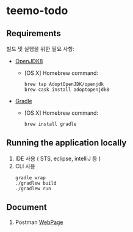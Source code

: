 
# teemo-todo

## Requirements

빌드 및 실행을 위한 필요 사항:

- [OpenJDK8](https://openjdk.java.net/)
	- [OS X] Homebrew command: 
		```shell
		brew tap AdoptOpenJDK/openjdk
		brew cask install adoptopenjdk8
		```

- [Gradle](https://gradle.org/install/)
	- [OS X] Homebrew command: 
		```shell
		brew install gradle
		```
	
## Running the application locally

1. IDE 사용 ( STS, eclipse, intelliJ 등 )
2. CLI 사용 
	```shell
	gradle wrap
	./gradlew build
	./gradlew run
	```

## Document
1. Postman 
[WebPage](https://documenter.getpostman.com/view/1923436/SzYaVy4M?version=latest#4d37d514-fb0b-4b52-ad02-f78167935eca)
